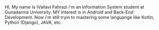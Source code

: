 HI, My name Is IVallavi Fahrazi i'm an Information System student at Gunadarma University.
MY interest is in Android and Back-End Development.
Now i'm still tryin to mastering some languange like Kotlin, Python (Django), JAVA, etc.

<!---
Logi7ecH/Logi7ecH is a ✨ special ✨ repository because its `README.md` (this file) appears on your GitHub profile.
You can click the Preview link to take a look at your changes.
--->
